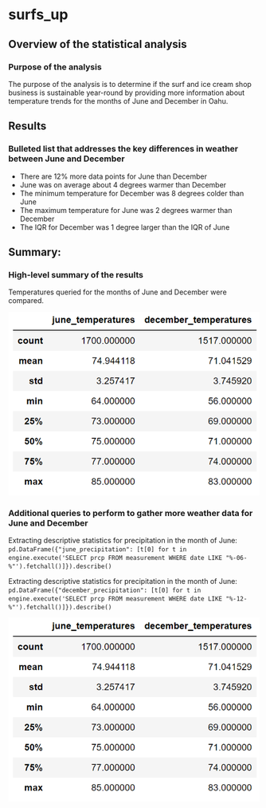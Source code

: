 # surfs_up

## Overview of the statistical analysis

### Purpose of the analysis

The purpose of the analysis is to determine if the surf and ice cream shop business is sustainable year-round by providing more information about temperature trends for the months of June and December in Oahu.

## Results

### Bulleted list that addresses the key differences in weather between June and December

* There are 12% more data points for June than December
* June was on average about 4 degrees warmer than December
* The minimum temperature for December was 8 degrees colder than June
* The maximum temperature for June was 2 degrees warmer than December
* The IQR for December was 1 degree larger than the IQR of June

## Summary:

### High-level summary of the results

Temperatures queried for the months of June and December were compared.

![Comparison of June and December Temperature Statistics](june-december-temp-stats.png)

### Additional queries to perform to gather more weather data for June and December

Extracting descriptive statistics for precipitation in the month of June:
`pd.DataFrame({"june_precipitation": [t[0] for t in engine.execute('SELECT prcp FROM measurement WHERE date LIKE "%-06-%"').fetchall()]}).describe()`

Extracting descriptive statistics for precipitation in the month of June:
`pd.DataFrame({"december_precipitation": [t[0] for t in engine.execute('SELECT prcp FROM measurement WHERE date LIKE "%-12-%"').fetchall()]}).describe()`

![Comparison of June and December Temperature Statistics](june-december-temp-stats.png)
